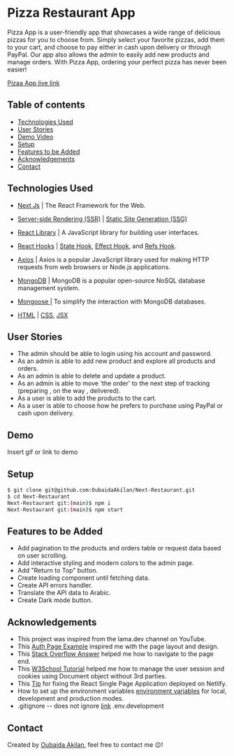 # Pizza Restaurant App

Pizza App is a user-friendly app that showcases a wide range of delicious pizzas for you to choose from. Simply select your favorite pizzas, add them to your cart, and choose to pay either in cash upon delivery or through PayPal. Our app also allows the admin to easily add new products and manage orders. With Pizza App, ordering your perfect pizza has never been easier!

[Pizaa App live link](#pizza-restaurant-app)

## Table of contents

- [Technologies Used](#technologies-used)
- [User Stories](#user-stories)
- [Demo Video](#demo-video)
- [Setup](#setup)
- [Features to be Added](#features-to-be-added)
- [Acknowledgements](#acknowledgements)
- [Contact](#contact)

## Technologies Used

- [Next Js](https://nextjs.org) | The React Framework for the Web.
- [Server-side Rendering (SSR)](https://nextjs.org/docs/pages/building-your-application/rendering/server-side-rendering) |
  [Static Site Generation (SSG)](https://nextjs.org/docs/pages/building-your-application/rendering/static-site-generation)

- [React Library](https://reactjs.org) | A JavaScript library for building user interfaces.

- [React Hooks](https://reactjs.org/docs/hooks-intro.html) |
  [State Hook](https://reactjs.org/docs/hooks-state.html),
  [Effect Hook](https://reactjs.org/docs/hooks-effect.html), and
  [Refs Hook](https://reactjs.org/docs/refs-and-the-dom.html).

- [Axios](https://axios-http.com/docs/intro) | Axios is a popular JavaScript library used for making HTTP requests from web browsers or Node.js applications.

- [MongoDB](https://www.mongodb.com/) | MongoDB is a popular open-source NoSQL database management system.

- [Mongoose ](https://mongoosejs.com/) | To simplify the interaction with MongoDB databases.

- [HTML](https://www.w3schools.com/html/) |
  [CSS](https://www.w3schools.com/css/), [JSX](https://legacy.reactjs.org/docs/introducing-jsx.html)

## User Stories

- The admin should be able to login using his account and password.
- As an admin is able to add new product and explore all products and orders.
- As an admin is able to delete and update a product.
- As an admin is able to move 'the order' to the next step of tracking (preparing , on the way , delivered).
- As a user is able to add the products to the cart.
- As a user is able to choose how he prefers to purchase using PayPal or cash upon delivery.

## Demo

Insert gif or link to demo

## Setup

```bash
$ git clone git@github.com:OubaidaAkilan/Next-Restaurant.git
$ cd Next-Restaurant
Next-Restaurant git:(main)$ npm i
Next-Restaurant git:(main)$ npm start
```

## Features to be Added

- Add pagination to the products and orders table or request data based on user scrolling.
- Add interactive styling and modern colors to the admin page.
- Add "Return to Top" button.
- Create loading component until fetching data.
- Create API errors handler.
- Translate the API data to Arabic.
- Create Dark mode button.

## Acknowledgements

- This project was inspired from the lama.dev channel on YouTube.
- This [Auth Page Example](https://mdbootstrap.com/docs/standard/extended/login) inspired me with the page layout and design.
- This [Stack Overflow Answer](https://stackoverflow.com/a/45905418) helped me how to navigate to the page end.
- This [W3School Tutorial](https://www.w3schools.com/js/js_cookies.asp) helped me how to manage the user session and cookies using Document object without 3rd parties.
- This [Tip](https://dev.to/rajeshroyal/page-not-found-error-on-netlify-reactjs-react-router-solved-43oa) for fixing the React Single Page Application deployed on Netlify.
- How to set up the environment variables [environment variables](https://github.com/vercel/next.js/tree/canary/examples/environment-variables) for local, development and production modes.
- .gitignore -- does not ignore [link](https://github.com/facebook/create-react-app/issues/6961) .env.development

## Contact

Created by [Oubaida Akilan](https://github.com/OubaidaAkilan), feel free to contact me 😉!
